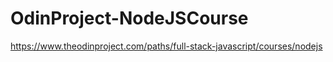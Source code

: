 # OdinProject-NodeJSCourse
https://www.theodinproject.com/paths/full-stack-javascript/courses/nodejs
